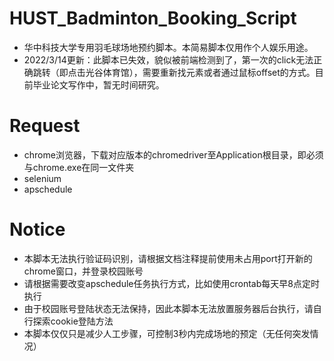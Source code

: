 # HUST_Badminton_Booking_Script
+ 华中科技大学专用羽毛球场地预约脚本。本简易脚本仅用作个人娱乐用途。
+ 2022/3/14更新：此脚本已失效，貌似被前端检测到了，第一次的click无法正确跳转（即点击光谷体育馆），需要重新找元素或者通过鼠标offset的方式。目前毕业论文写作中，暂无时间研究。
# Request
+ chrome浏览器，下载对应版本的chromedriver至Application根目录，即必须与chrome.exe在同一文件夹
+ selenium
+ apschedule
# Notice
+ 本脚本无法执行验证码识别，请根据文档注释提前使用未占用port打开新的chrome窗口，并登录校园账号
+ 请根据需要改变apschedule任务执行方式，比如使用crontab每天早8点定时执行
+ 由于校园账号登陆状态无法保持，因此本脚本无法放置服务器后台执行，请自行探索cookie登陆方法
+ 本脚本仅仅只是减少人工步骤，可控制3秒内完成场地的预定（无任何突发情况）
